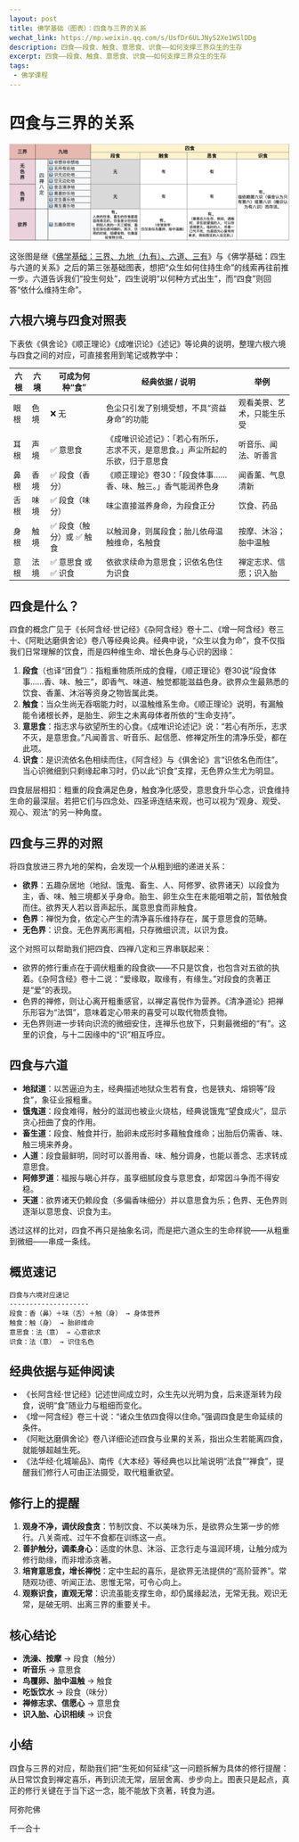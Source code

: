 ```yaml
---
layout: post
title: 佛学基础（图表）：四食与三界的关系
wechat_link: https://mp.weixin.qq.com/s/UsfDr6ULJNyS2Xe1WSlDDg
description: 四食——段食、触食、意思食、识食——如何支撑三界众生的生存
excerpt: 四食——段食、触食、意思食、识食——如何支撑三界众生的生存
tags:
 - 佛学课程
---
```


# 四食与三界的关系

![四食×三界](https://raw.githubusercontent.com/yuqianyi1001/yuqianyi1001.github.io/master/images/2025-10-07-23-26-52.png)


这张图是继《[佛学基础：三界、九地（九有）、六道、三有](https://mp.weixin.qq.com/s/7IAI5TzicGvcp6uo1XwrrQ)》与《佛学基础：四生与六道的关系》之后的第三张基础图表，想把“众生如何住持生命”的线索再往前推一步。六道告诉我们“投生何处”，四生说明“以何种方式出生”，而“四食”则回答“依什么维持生命”。

## 六根六境与四食对照表

下表依《俱舍论》《顺正理论》《成唯识论》《述记》等论典的说明，整理六根六境与四食之间的对应，可直接套用到笔记或教学中：

| 六根 | 六境 | 可成为何种“食” | 经典依据 / 说明 | 举例 |
| --- | --- | --- | --- | --- |
| 眼根 | 色境 | ❌ 无 | 色尘只引发了别境受想，不具“资益身命”的功能 | 观看美景、艺术，只能生乐受 |
| 耳根 | 声境 | ✅ 意思食 | 《成唯识论述记》：「若心有所乐，志求不灭，是意思食。」声尘所起的乐欲，归于意思食 | 听音乐、闻法、听善言 |
| 鼻根 | 香境 | ✅ 段食（香分） | 《顺正理论》卷30：「段食体事……香、味、触三。」香气能润养色身 | 闻香薰、气息清新 |
| 舌根 | 味境 | ✅ 段食（味分） | 味尘直接滋养身命，为段食正分 | 饮食、药品 |
| 身根 | 触境 | ✅ 段食（触分）或 ✅ 触食 | 以触润身，则属段食；胎儿依母温触维命，名触食 | 按摩、沐浴；胎中温触 |
| 意根 | 法境 | ✅ 意思食 或 ✅ 识食 | 依欲求续命为意思食；识依名色住为识食 | 禅定志求、信愿；识入胎 |

## 四食是什么？

四食的概念广见于《长阿含经·世记经》《杂阿含经》卷十二、《增一阿含经》卷三十、《阿毗达磨俱舍论》卷八等经典论典。经典中说，“众生以食为命”，食不仅指我们日常理解的饮食，而是四种维生命、增长色身与心识的因缘：

1. **段食**（也译“团食”）：指粗重物质所成的食糧，《顺正理论》卷30说“段食体事……香、味、触三”，即香气、味道、触觉都能滋益色身。欲界众生最熟悉的饮食、香薰、沐浴等资身之物皆属此类。
2. **触食**：当众生尚无吞咽能力时，以温触维系生命。《顺正理论》说明，有漏触能令诸根长养，是胎生、卵生之未离母体者所依的“生命支持”。
3. **意思食**：指志求与欲望所生的心食。《成唯识论述记》说：“若心有所乐，志求不灭，是意思食。”凡闻善言、听音乐、起信愿、修禅定所生的清净乐受，都在此项。
4. **识食**：是识流依名色相续而住，《阿含经》与《俱舍论》言“识依名色而住”。当心识微细到只剩缘起串习时，仍以此“识食”支撑，无色界众生尤为明显。

四食层层相扣：粗重的段食满足色身，触食净化感受，意思食升华心念，识食维持生命的最深层。若把它们与四念处、四圣谛连结来观，也可以视为“观身、观受、观心、观法”的另一种角度。

## 四食与三界的对照

将四食放进三界九地的架构，会发现一个从粗到细的递进关系：

* **欲界**：五趣杂居地（地狱、饿鬼、畜生、人、阿修罗、欲界诸天）以段食为主，香、味、触三境都关乎身命。胎生、卵生众生在未能咀嚼之前，暂依触食而住。欲界天人若以音声起乐，属意思食而非触食。
* **色界**：禅悦为食，依定心产生的清净喜乐维持存在，属于意思食的范畴。
* **无色界**：识食。无色界离形离相，只存微细识流，以识为食。

这个对照可以帮助我们把四食、四禅八定和三界串联起来：

* 欲界的修行重点在于调伏粗重的段食欲——不只是饮食，也包含对五欲的执着。《杂阿含经》卷十二说：“爱缘取，取缘有，有缘生。”对段食的贪著正是“爱”的表现。
* 色界的禅修，则让心离开粗重感官，以禅定喜悦作为营养。《清净道论》把禅乐形容为“法饵”，意味着定心带来的喜受可以取代物质食物。
* 无色界则进一步转向识流的微细安住，连禅乐也放下，只剩最微细的“有”。这里的识食，与十二因缘中的“识”相互呼应。

## 四食与六道

* **地狱道**：以苦逼迫为主，经典描述地狱众生若有食，也是铁丸、熔铜等“段食”，象征业报粗重。
* **饿鬼道**：段食难得，触分的滋润也被业火烧枯，经典说饿鬼“望食成火”，显示贪心扭曲了食的作用。
* **畜生道**：段食、触食并行，胎卵未成形时多藉触食维命；出胎后仍需香、味、触三境来养身。
* **人道**：段食最鲜明，同时可以善用香、味、触分调身，也能以善念、志求转成意思食。
* **阿修罗道**：福报与瞋心并存，虽享细腻段食与意思食，却常因斗争而不得安稳。
* **天道**：欲界诸天仍赖段食（多偏香味细分）并以意思食为乐；色界、无色界则逐渐以意思食、识食为主。

透过这样的比对，四食不再只是抽象名词，而是把六道众生的生命样貌——从粗重到微细——串成一条线。

## 概览速记

```
四食与六境对应速记
--------------------
段食：香（鼻）＋味（舌）＋触（身） → 身体营养
触食：触（身） → 胎卵维命
意思食：法（意） → 心意欲求
识食：法（意） → 识住名色
```

## 经典依据与延伸阅读

* 《长阿含经·世记经》记述世间成立时，众生先以光明为食，后来逐渐转为段食，说明“食”随业力与粗细而变化。
* 《增一阿含经》卷三十说：“诸众生依四食得以住命。”强调四食是生命延续的条件。
* 《阿毗达磨俱舍论》卷八详细论述四食与业果的关系，指出众生若能离四食，就能够超越生死。
* 《法华经·化城喻品》、南传《大本经》等经典也以比喻说明“法食”“禅食”，提醒我们修行人可由正法摄受，取代粗重欲望。

## 修行上的提醒

1. **观身不净，调伏段食贪**：节制饮食、不以美味为乐，是欲界众生第一步的修行。八关斋戒、过午不食都在训练这一点。
2. **善护触分，调柔身心**：适度的休息、沐浴、正念行走与温润环境，让触分成为修行助缘，而非增添贪著。
3. **培育意思食，增长禅悦**：定中生起的喜乐，是欲界无法提供的“高阶营养”。常随观功德、听闻正法、思惟无常，可令心向上。
4. **观察识食，直观无常**：识流虽能支撑生命，却仍属缘起法，无常无我。观识无常，是破无明、出离三界的重要关卡。

## 核心结论

* **洗澡、按摩** → 段食（触分）
* **听音乐** → 意思食
* **鸟覆卵、胎中温触** → 触食
* **吃饭饮水** → 段食（味分）
* **禅修志求、信愿心** → 意思食
* **识入胎、心识相续** → 识食

## 小结

四食与三界的对应，帮助我们把“生死如何延续”这一问题拆解为具体的修行提醒：从日常饮食到禅定喜乐，再到识流无常，层层舍离、步步向上。图表只是起点，真正的修行关键在于当下这一念，能不能放下贪著，转食为道。

阿弥陀佛

千一合十
